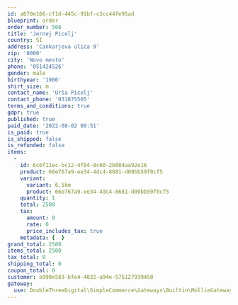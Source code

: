```yaml
---
id: a070e166-cf1d-445c-91bf-c3cc44fe95ad
blueprint: order
order_number: 508
title: 'Jernej Picelj'
country: SI
address: 'Cankarjeva ulica 9'
zip: '8000'
city: 'Novo mesto'
phone: '051424526'
gender: male
birthyear: '1986'
shirt_size: m
contact_name: 'Urša Picelj'
contact_phone: '031875565'
terms_and_conditions: true
gdpr: true
published: true
paid_date: '2022-08-02 09:51'
is_paid: true
is_shipped: false
is_refunded: false
items:
  -
    id: 6c6f11ec-bc12-4f84-8c60-2b084aa92e16
    product: 66e767a9-ee34-4dc4-8681-d09bb59f0cf5
    variant:
      variant: 6.5km
      product: 66e767a9-ee34-4dc4-8681-d09bb59f0cf5
    quantity: 1
    total: 2500
    tax:
      amount: 0
      rate: 0
      price_includes_tax: true
    metadata: {  }
grand_total: 2500
items_total: 2500
tax_total: 0
shipping_total: 0
coupon_total: 0
customer: a990e583-bfe4-4032-a94e-575127939458
gateway:
  use: DoubleThreeDigital\SimpleCommerce\Gateways\Builtin\MollieGateway
---
```

